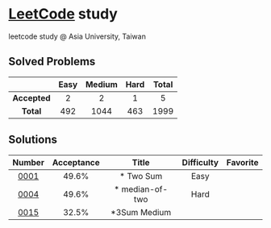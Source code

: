 # [LeetCode](https://leetcode.com)  study
leetcode study @ Asia University, Taiwan


## Solved Problems

| | Easy | Medium | Hard | Total |
|:---:|:---:|:---:|:---:|:---:|
| **Accepted** | 2 | 2 | 1 | 5 |
| **Total** | 492 | 1044 | 463 | 1999 |

## Solutions

| Number | Acceptance | Title | Difficulty | Favorite |
|:----:|:----:|:----:|:----:|:----:|
|[0001](https://leetcode.com/problems/two-sum/)|49.6%| * Two Sum|Easy||
|[0004](https://leetcode.com/problems/median-of-two-sorted-arrays/)|49.6%| * median-of-two|Hard||
|[0015](https://leetcode.com/problems/3sum/)|32.5%| *3Sum Medium||
